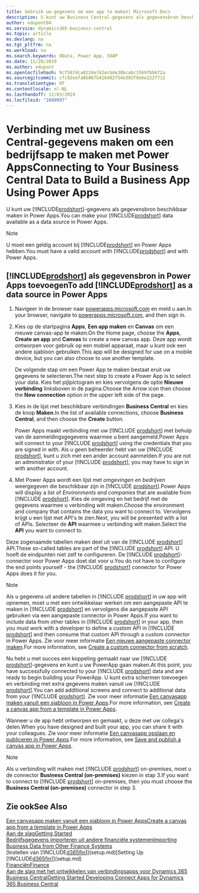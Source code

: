 ```yaml
---
title: Gebruik uw gegevens om een app te maken| Microsoft Docs
description: U kunt uw Business Central-gegevens als gegevensbron beschikbaar maken en een OData-URL van uw webservices opgeven om een bedrijfsapp te maken met Power Apps.
author: edupont04
ms.service: dynamics365-business-central
ms.topic: article
ms.devlang: na
ms.tgt_pltfrm: na
ms.workload: na
ms.search.keywords: OData, Power App, SOAP
ms.date: 11/20/2019
ms.author: edupont
ms.openlocfilehash: 9cf587dca8224e742ecbde30bcabc35697bb6f2a
ms.sourcegitcommit: cfc92eefa8b06fb426482f54e393f0e6e222f712
ms.translationtype: HT
ms.contentlocale: nl-NL
ms.lasthandoff: 12/03/2019
ms.locfileid: "2880997"
---
```

# <a name="connecting-to-your-business-central-data-to-build-a-business-app-using-power-apps"></a><span data-ttu-id="236ed-103">Verbinding met uw Business Central-gegevens maken om een bedrijfsapp te maken met Power Apps</span><span class="sxs-lookup"><span data-stu-id="236ed-103">Connecting to Your Business Central Data to Build a Business App Using Power Apps</span></span>

<span data-ttu-id="236ed-104">U kunt uw [!INCLUDE[prodshort](includes/prodshort.md)]-gegevens als gegevensbron beschikbaar maken in Power Apps.</span><span class="sxs-lookup"><span data-stu-id="236ed-104">You can make your [!INCLUDE[prodshort](includes/prodshort.md)] data available as a data source in Power Apps.</span></span>  

> [!NOTE]  
> <span data-ttu-id="236ed-105">U moet een geldig account bij [!INCLUDE[prodshort](includes/prodshort.md)] en Power Apps hebben.</span><span class="sxs-lookup"><span data-stu-id="236ed-105">You must have a valid account with [!INCLUDE[prodshort](includes/prodshort.md)] and with Power Apps.</span></span>  

## <a name="to-add-includeprodshortincludesprodshortmd-as-a-data-source-in-power-apps"></a><span data-ttu-id="236ed-106">[!INCLUDE[prodshort](includes/prodshort.md)] als gegevensbron in Power Apps toevoegen</span><span class="sxs-lookup"><span data-stu-id="236ed-106">To add [!INCLUDE[prodshort](includes/prodshort.md)] as a data source in Power Apps</span></span>

1. <span data-ttu-id="236ed-107">Navigeer in de browser naar [powerapps.microsoft.com](https://powerapps.microsoft.com/) en meld u aan.</span><span class="sxs-lookup"><span data-stu-id="236ed-107">In your browser, navigate to [powerapps.microsoft.com](https://powerapps.microsoft.com/), and then sign in.</span></span>
2. <span data-ttu-id="236ed-108">Kies op de startpagina **Apps**, **Een app maken** en **Canvas** om een nieuwe canvas-app te maken.</span><span class="sxs-lookup"><span data-stu-id="236ed-108">On the Home page, choose the **Apps**, **Create an app** and **Canvas** to create a new canvas app.</span></span> <span data-ttu-id="236ed-109">Deze app wordt ontworpen voor gebruik op een mobiel apparaat, maar u kunt ook een andere sjabloon gebruiken.</span><span class="sxs-lookup"><span data-stu-id="236ed-109">This app will be designed for use on a mobile device, but you can also choose to use another template.</span></span>

    <span data-ttu-id="236ed-110">De volgende stap om een Power App te maken bestaat eruit uw gegevens te selecteren.</span><span class="sxs-lookup"><span data-stu-id="236ed-110">The next step to create a Power App is to select your data.</span></span> <span data-ttu-id="236ed-111">Kies het pijlpictogram en kies vervolgens de optie **Nieuwe verbinding** linksboven in de pagina.</span><span class="sxs-lookup"><span data-stu-id="236ed-111">Choose the Arrow icon then choose the **New connection** option in the upper left side of the page.</span></span>
3. <span data-ttu-id="236ed-112">Kies in de lijst met beschikbare verbindingen **Business Central** en kies de knop **Maken**.</span><span class="sxs-lookup"><span data-stu-id="236ed-112">In the list of available connections, choose **Business Central**, and then choose the **Create** button.</span></span>

    <span data-ttu-id="236ed-113">Power Apps maakt verbinding met uw [!INCLUDE [prodshort](includes/prodshort.md)] met behulp van de aanmeldingsgegevens waarmee u bent aangemeld.</span><span class="sxs-lookup"><span data-stu-id="236ed-113">Power Apps will connect to your [!INCLUDE [prodshort](includes/prodshort.md)] using the credentials that you are signed in with.</span></span> <span data-ttu-id="236ed-114">Als u geen beheerder hebt van uw [!INCLUDE [prodshort](includes/prodshort.md)], kunt u zich met een ander account aanmelden.</span><span class="sxs-lookup"><span data-stu-id="236ed-114">If you are not an administrator of your [!INCLUDE [prodshort](includes/prodshort.md)], you may have to sign in with another account.</span></span>  

4. <span data-ttu-id="236ed-115">Met Power Apps wordt een lijst met *omgevingen en bedrijven* weergegeven die beschikbaar zijn in [!INCLUDE [prodshort](includes/prodshort.md)].</span><span class="sxs-lookup"><span data-stu-id="236ed-115">Power Apps will display a list of *Environments and companies* that are available from [!INCLUDE [prodshort](includes/prodshort.md)].</span></span> <span data-ttu-id="236ed-116">Kies de omgeving en het bedrijf met de gegevens waarmee u verbinding wilt maken.</span><span class="sxs-lookup"><span data-stu-id="236ed-116">Choose the environment and company that contains the data you want to connect to.</span></span> <span data-ttu-id="236ed-117">Vervolgens krijgt u een lijst met API's te zien.</span><span class="sxs-lookup"><span data-stu-id="236ed-117">Next, you will be presented with a list of APIs.</span></span> <span data-ttu-id="236ed-118">Selecteer de **API** waarmee u verbinding wilt maken.</span><span class="sxs-lookup"><span data-stu-id="236ed-118">Select the **API** you want to connect to.</span></span>

<span data-ttu-id="236ed-119">Deze zogenaamde tabellen maken deel uit van de [!INCLUDE [prodshort](includes/prodshort.md)] API.</span><span class="sxs-lookup"><span data-stu-id="236ed-119">These so-called tables are part of the [!INCLUDE [prodshort](includes/prodshort.md)] API.</span></span> <span data-ttu-id="236ed-120">U hoeft de eindpunten niet zelf te configureren. De [!INCLUDE [prodshort](includes/prodshort.md)]-connector voor Power Apps doet dat voor u.</span><span class="sxs-lookup"><span data-stu-id="236ed-120">You do not have to configure the end points yourself - the [!INCLUDE [prodshort](includes/prodshort.md)] connector for Power Apps does it for you.</span></span>  

> [!NOTE]
> <span data-ttu-id="236ed-121">Als u gegevens uit andere tabellen in [!INCLUDE [prodshort](includes/prodshort.md)] in uw app wilt opnemen, moet u met een ontwikkelaar werken om een aangepaste API te maken in [!INCLUDE [prodshort](includes/prodshort.md)] en vervolgens die aangepaste API gebruiken via een aangepaste connector in Power Apps.</span><span class="sxs-lookup"><span data-stu-id="236ed-121">If you want to include data from other tables in [!INCLUDE [prodshort](includes/prodshort.md)] in your app, then you must work with a developer to define a custom API in [!INCLUDE [prodshort](includes/prodshort.md)] and then consume that custom API through a custom connector in Power Apps.</span></span> <span data-ttu-id="236ed-122">Zie voor meer informatie [Een nieuwe aangepaste connector maken](/connectors/custom-connectors/define-blank).</span><span class="sxs-lookup"><span data-stu-id="236ed-122">For more information, see [Create a custom connector from scratch](/connectors/custom-connectors/define-blank).</span></span>  

<span data-ttu-id="236ed-123">Nu hebt u met succes een koppeling gemaakt naar uw [!INCLUDE [prodshort](includes/prodshort.md)]-gegevens en kunt u uw PowerApp gaan maken.</span><span class="sxs-lookup"><span data-stu-id="236ed-123">At this point, you have successfully connected to your [!INCLUDE [prodshort](includes/prodshort.md)] data and are ready to begin building your PowerApp.</span></span> <span data-ttu-id="236ed-124">U kunt extra schermen toevoegen en verbinding met extra gegevens maken vanuit uw [!INCLUDE [prodshort](includes/prodshort.md)].</span><span class="sxs-lookup"><span data-stu-id="236ed-124">You can add additional screens and connect to additional data from your [!INCLUDE [prodshort](includes/prodshort.md)].</span></span> <span data-ttu-id="236ed-125">Zie voor meer informatie [Een canvasapp maken vanuit een sjabloon in Power Apps](/powerapps/maker/canvas-apps/get-started-test-drive).</span><span class="sxs-lookup"><span data-stu-id="236ed-125">For more information, see [Create a canvas app from a template in Power Apps](/powerapps/maker/canvas-apps/get-started-test-drive).</span></span>  

<span data-ttu-id="236ed-126">Wanneer u de app hebt ontworpen en gemaakt, u deze met uw collega's delen.</span><span class="sxs-lookup"><span data-stu-id="236ed-126">When you have designed and built your app, you can share it with your colleagues.</span></span> <span data-ttu-id="236ed-127">Zie voor meer informatie [Een canvasapp opslaan en publiceren in Power Apps](/powerapps/maker/canvas-apps/save-publish-app).</span><span class="sxs-lookup"><span data-stu-id="236ed-127">For more information, see [Save and publish a canvas app in Power Apps](/powerapps/maker/canvas-apps/save-publish-app).</span></span>  

> [!NOTE]
> <span data-ttu-id="236ed-128">Als u verbinding wilt maken met [!INCLUDE [prodshort](includes/prodshort.md)] on-premises, moet u de connector **Business Central (on-premises)** kiezen in stap 3.</span><span class="sxs-lookup"><span data-stu-id="236ed-128">If you want to connect to [!INCLUDE [prodshort](includes/prodshort.md)] on-premises, then you must choose the **Business Central (on-premises)** connector in step 3.</span></span>  

## <a name="see-also"></a><span data-ttu-id="236ed-129">Zie ook</span><span class="sxs-lookup"><span data-stu-id="236ed-129">See Also</span></span>

[<span data-ttu-id="236ed-130">Een canvasapp maken vanuit een sjabloon in Power Apps</span><span class="sxs-lookup"><span data-stu-id="236ed-130">Create a canvas app from a template in Power Apps</span></span>](/powerapps/maker/canvas-apps/get-started-test-drive)  
[<span data-ttu-id="236ed-131">Aan de slag</span><span class="sxs-lookup"><span data-stu-id="236ed-131">Getting Started</span></span>](product-get-started.md)  
[<span data-ttu-id="236ed-132">Bedrijfsgegevens importeren uit andere financiële systemen</span><span class="sxs-lookup"><span data-stu-id="236ed-132">Importing Business Data from Other Finance Systems</span></span>](across-import-data-configuration-packages.md)  
<span data-ttu-id="236ed-133">[Instellen van [!INCLUDE[d365fin](includes/d365fin_md.md)]](setup.md)</span><span class="sxs-lookup"><span data-stu-id="236ed-133">[Setting Up [!INCLUDE[d365fin](includes/d365fin_md.md)]](setup.md)</span></span>  
[<span data-ttu-id="236ed-134">Financiën</span><span class="sxs-lookup"><span data-stu-id="236ed-134">Finance</span></span>](finance.md)  
[<span data-ttu-id="236ed-135">Aan de slag met het ontwikkelen van verbindingsapps voor Dynamics 365 Business Central</span><span class="sxs-lookup"><span data-stu-id="236ed-135">Getting Started Developing Connect Apps for Dynamics 365 Business Central</span></span>](/dynamics365/business-central/dev-itpro/developer/devenv-develop-connect-apps)  
